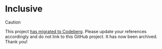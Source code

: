 # Inclusive

> [!CAUTION]
> This project [has migrated to Codeberg](https://codeberg.org/jaredwhite/inclusive). Please update your references accordingly and do not link to this GitHub project. It has now been archived. Thank you!
